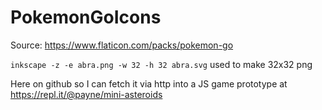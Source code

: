 # PokemonGoIcons

Source: https://www.flaticon.com/packs/pokemon-go

`inkscape -z -e abra.png -w 32 -h 32 abra.svg` used to make 32x32 png

Here on github so I can fetch it via http into a JS game prototype at 
https://repl.it/@payne/mini-asteroids

